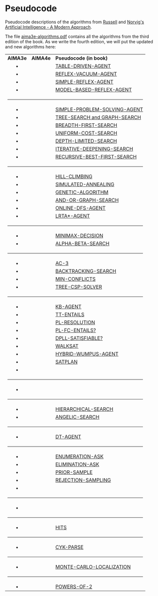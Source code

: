 # Pseudocode
Pseudocode descriptions of the algorithms from [Russell](http://www.cs.berkeley.edu/~russell/) and [Norvig's](http://www.norvig.com/) [Artificial Intelligence - A Modern Approach](http://aima.cs.berkeley.edu/).

The file [aima3e-algorithms.pdf](https://github.com/aimacode/pseudocode/blob/master/aima3e-algorithms.pdf) contains all the algorithms from the third edition of the book. As we write the fourth edition, we will put the updated and new algorithms here:

<table style="width:100%">
   <tbody>
   <tr>
       <td align="center"><b>AIMA3e</b></td>
       <td align="center"><b>AIMA4e</b></td>
       <td><b>Pseudocode (in book)</b></td>
   </tr>
   <tr>
       <td align="center">&bull;</td>
       <td align="center"></td>
       <td><a href="md/Table-Driven-Agent.md">TABLE-DRIVEN-AGENT</a></td>
   </tr>
   <tr>
       <td align="center">&bull;</td>
       <td align="center"></td>
       <td><a href="md/Reflex-Vacuum-Agent.md">REFLEX-VACUUM-AGENT</a></td>
   </tr>
   <tr>
       <td align="center">&bull;</td>
       <td align="center"></td>
       <td><a href="md/Simple-Reflex-Agent.md">SIMPLE-REFLEX-AGENT</a></td>
   </tr>
   <tr>
       <td align="center">&bull;</td>
       <td align="center"></td>
       <td><a href="md/Model-Based-Reflex-Agent.md">MODEL-BASED-REFLEX-AGENT</a></td>
   </tr>
   <tr>
        <td colspan="3"><hr/></td>
   </tr>
   <tr>
       <td align="center">&bull;</td>
       <td align="center"></td>
       <td><a href="md/Simple-Problem-Solving-Agent.md">SIMPLE-PROBLEM-SOLVING-AGENT</a></td>
   </tr>
   <tr>
       <td align="center">&bull;</td>
       <td align="center"></td>
       <td><a href="md/Tree-Search-and-Graph-Search.md">TREE-SEARCH and GRAPH-SEARCH</a></td>
   </tr>
   <tr>
       <td align="center">&bull;</td>
       <td align="center"></td>
       <td><a href="md/Breadth-First-Search.md">BREADTH-FIRST-SEARCH</a></td>
   </tr>
   <tr>
       <td align="center">&bull;</td>
       <td align="center"></td>
       <td><a href="md/Uniform-Cost-Search.md">UNIFORM-COST-SEARCH</a></td>
   </tr>
   <tr>
       <td align="center">&bull;</td>
       <td align="center"></td>
       <td><a href="md/Depth-Limited-Search.md">DEPTH-LIMITED-SEARCH</a></td>
   </tr>
   <tr>
       <td align="center">&bull;</td>
       <td align="center"></td>
       <td><a href="md/Iterative-Deepening-Search.md">ITERATIVE-DEEPENING-SEARCH</a></td>
   </tr>
   <tr>
       <td align="center">&bull;</td>
       <td align="center"></td>
       <td><a href="md/Recursive-Best-First-Search.md">RECURSIVE-BEST-FIRST-SEARCH</a></td>
   </tr>
   <tr>
        <td colspan="3"><hr/></td>
   </tr>
   <tr>
       <td align="center">&bull;</td>
       <td align="center"></td>
       <td><a href="md/Hill-Climbing.md">HILL-CLIMBING</a></td>
   </tr>
   <tr>
       <td align="center">&bull;</td>
       <td align="center"></td>
       <td><a href="md/Simulated-Annealing.md">SIMULATED-ANNEALING</a></td>
   </tr>
   <tr>
       <td align="center">&bull;</td>
       <td align="center"></td>
       <td><a href="md/Genetic-Algorithm.md">GENETIC-ALGORITHM</a></td>
   </tr>
   <tr>
       <td align="center">&bull;</td>
       <td align="center"></td>
       <td><a href="md/And-Or-Graph-Search.md">AND-OR-GRAPH-SEARCH</a></td>
   </tr>
   <tr>
       <td align="center">&bull;</td>
       <td align="center"></td>
       <td><a href="md/Online-DFS-Agent.md">ONLINE-DFS-AGENT</a></td>
   </tr>
   <tr>
       <td align="center">&bull;</td>
       <td align="center"></td>
       <td><a href="md/LRTAStar-Agent.md">LRTA*-AGENT</a></td>
   </tr>
   <tr>
        <td colspan="3"><hr/></td>
   </tr>
   <tr>
       <td align="center">&bull;</td>
       <td align="center"></td>
       <td><a href="md/Minimax-Decision.md">MINIMAX-DECISION</a></td>
   </tr>
   <tr>
       <td align="center">&bull;</td>
       <td align="center"></td>
       <td><a href="md/Alpha-Beta-Search.md">ALPHA-BETA-SEARCH</a></td>
   </tr>
   <tr>
        <td colspan="3"><hr/></td>
   </tr>
   <tr>
       <td align="center">&bull;</td>
       <td align="center"></td>
       <td><a href="md/AC-3.md">AC-3</a></td>
   </tr>
   <tr>
       <td align="center">&bull;</td>
       <td align="center"></td>
       <td><a href="md/Backtracking-Search.md">BACKTRACKING-SEARCH</a></td>
   </tr>
   <tr>
       <td align="center">&bull;</td>
       <td align="center"></td>
       <td><a href="md/Min-Conflicts.md">MIN-CONFLICTS</a></td>
   </tr>  
   <tr>
       <td align="center">&bull;</td>
       <td align="center"></td>
       <td><a href="md/Tree-CSP-Solver.md">TREE-CSP-SOLVER</a></td>
   </tr>    
   <tr>
        <td colspan="3"><hr/></td>
   </tr>
   <tr>
       <td align="center">&bull;</td>
       <td align="center"></td>
       <td><a href="md/KB-Agent.md">KB-AGENT</a></td>
   </tr>
   <tr>
       <td align="center">&bull;</td>
       <td align="center"></td>
       <td><a href="md/TT-Entails.md">TT-ENTAILS</a></td>
   </tr>
   <tr>
       <td align="center">&bull;</td>
       <td align="center"></td>
       <td><a href="md/PL-Resolution.md">PL-RESOLUTION</a></td>
   </tr>
   <tr>
       <td align="center">&bull;</td>
       <td align="center"></td>
       <td><a href="md/PL-FC-Entails.md">PL-FC-ENTAILS?</a></td>
   </tr>
   <tr>
       <td align="center">&bull;</td>
       <td align="center"></td>
       <td><a href="md/DPLL-Satisfiable.md">DPLL-SATISFIABLE?</a></td>
   </tr>
   <tr>
       <td align="center">&bull;</td>
       <td align="center"></td>
       <td><a href="md/WalkSAT.md">WALKSAT</a></td>
   </tr>
   <tr>
       <td align="center">&bull;</td>
       <td align="center"></td>
       <td><a href="md/Hybrid-Wumpus-Agent.md">HYBRID-WUMPUS-AGENT</a></td>
   </tr>
   <tr>
       <td align="center">&bull;</td>
       <td align="center"></td>
       <td><a href="md/SATPlan.md">SATPLAN</a></td>
   </tr>
   <tr>
       <td align="center">&bull;</td>
       <td align="center"></td>
       <td><a href=""></a></td>
   </tr>
   <tr>
        <td colspan="3"><hr/></td>
   </tr>
   <tr>
       <td align="center">&bull;</td>
       <td align="center"></td>
       <td><a href=""></a></td>
   </tr>
   <tr>
        <td colspan="3"><hr/></td>
   </tr>
   <tr>
       <td align="center">&bull;</td>
       <td align="center"></td>
       <td><a href="md/Hierarchical-Search.md">HIERARCHICAL-SEARCH</a></td>       
   </tr>   
   <tr>
       <td align="center">&bull;</td>
       <td align="center"></td>
       <td><a href="md/Angelic-Search.md">ANGELIC-SEARCH</a></td>
   </tr>
   <tr>
        <td colspan="3"><hr/></td>
   </tr>
   <tr>
       <td align="center">&bull;</td>
       <td align="center"></td>
       <td><a href="md/DT-Agent.md">DT-AGENT</a></td>
   </tr>      
   <tr>
        <td colspan="3"><hr/></td>
   </tr>
   <tr>
       <td align="center">&bull;</td>
       <td align="center"></td>
       <td><a href="md/Enumeration-Ask.md">ENUMERATION-ASK</a></td>
   </tr
   <tr>
       <td align="center">&bull;</td>
       <td align="center"></td>
       <td><a href="md/Elimination-Ask.md">ELIMINATION-ASK</a></td>
   </tr>
   <tr>
       <td align="center">&bull;</td>
       <td align="center"></td>
       <td><a href="md/Prior-Sample.md">PRIOR-SAMPLE</a></td>
   </tr>
   <tr>
       <td align="center">&bull;</td>
       <td align="center"></td>
       <td><a href="md/Rejection-Sampling.md">REJECTION-SAMPLING</a></td>
   </tr>
   <tr>
       <td align="center">&bull;</td>
       <td align="center"></td>
       <td><a href=""></a></td>
   </tr>
   <tr>
        <td colspan="3"><hr/></td>
   </tr>
   <tr>
       <td align="center">&bull;</td>
       <td align="center"></td>
       <td><a href=""></a></td>
   </tr>
   <tr>
        <td colspan="3"><hr/></td>
   </tr>
   <tr>
       <td align="center">&bull;</td>
       <td align="center"></td>
       <td><a href="md/Hits.md">HITS</a></td>
   </tr>
   <tr>
        <td colspan="3"><hr/></td>
   </tr>
   <tr>
       <td align="center">&bull;</td>
       <td align="center"></td>
       <td><a href="md/CYK-Parse.md">CYK-PARSE</a></td>
   </tr>
   <tr>
        <td colspan="3"><hr/></td>
   </tr>
   <tr>
       <td align="center">&bull;</td>
       <td align="center"></td>
       <td><a href="md/Monte-Carlo-Localization.md">MONTE-CARLO-LOCALIZATION</a></td>
   </tr>
   <tr>
        <td colspan="3"><hr/></td>
   </tr>
   <tr>
       <td align="center">&bull;</td>
       <td align="center"></td>
       <td><a href="md/Powers-Of-2.md">POWERS-OF-2</a></td>
   </tr>
   </tbody>
</table>
